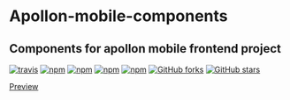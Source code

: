 # Apollon-mobile-components

## Components for apollon mobile frontend project

<!-- Badges section here. -->
[![travis](https://travis-ci.org/zhike-team/apollon-mobile-components.svg?branch=master)](https://travis-ci.org/zhike-team/apollon-mobile-components)
[![npm](https://img.shields.io/npm/v/@zhike/apollon-mobile-components.svg)](https://www.npmjs.com/package/@zhike/apollon-mobile-components)
[![npm](https://img.shields.io/npm/v/@zhike/apollon-mobile-components/latest.svg)](https://www.npmjs.com/package/@zhike/apollon-mobile-components)
[![npm](https://img.shields.io/npm/l/@zhike/apollon-mobile-components.svg)](https://www.npmjs.com/package/@zhike/apollon-mobile-components)
[![npm](https://img.shields.io/npm/dm/@zhike/apollon-mobile-components.svg)](https://www.npmjs.com/package/@zhike/apollon-mobile-components)
[![GitHub forks](https://img.shields.io/github/forks/zhike-team/eslint-config-zhike.svg?style=social&label=Fork)](https://github.com/zhike-team/eslint-config-zhike/fork)
[![GitHub stars](https://img.shields.io/github/stars/zhike-team/eslint-config-zhike.svg?style=social&label=Star)](https://github.com/zhike-team/eslint-config-zhike)

[Preview](https://zhike-team.github.io/apollon-mobile-components)
